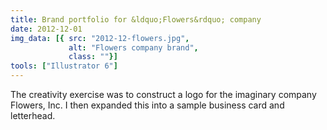 ```yaml
---
title: Brand portfolio for &ldquo;Flowers&rdquo; company
date: 2012-12-01
img_data: [{ src: "2012-12-flowers.jpg",
			 alt: "Flowers company brand", 
			 class: ""}]
tools: ["Illustrator 6"]
---
```


<p>The creativity exercise was to construct a logo for the imaginary company Flowers, Inc.  I then expanded this into a sample business card and letterhead.</p>